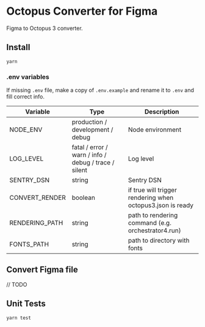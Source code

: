 # Octopus Converter for Figma

Figma to Octopus 3 converter.

## Install

```
yarn
```

### .env variables

If missing `.env` file, make a copy of `.env.example` and rename it to `.env` and fill correct info.

| Variable       | Type                                                 | Description                                                |
| -------------- | ---------------------------------------------------- | ---------------------------------------------------------- |
| NODE_ENV       | production / development / debug                     | Node environment                                           |
| LOG_LEVEL      | fatal / error / warn / info / debug / trace / silent | Log level                                                  |
| SENTRY_DSN     | string                                               | Sentry DSN                                                 |
| CONVERT_RENDER | boolean                                              | if true will trigger rendering when octopus3.json is ready |
| RENDERING_PATH | string                                               | path to rendering command (e.g. orchestrator4.run)         |
| FONTS_PATH     | string                                               | path to directory with fonts                               |

## Convert Figma file

// TODO

## Unit Tests

```
yarn test
```
